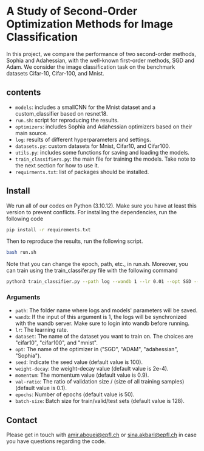 # A Study of Second-Order Optimization Methods for Image Classification
In this project, we compare the performance of two second-order methods, Sophia and Adahessian, with the well-known first-order methods, SGD and Adam. We consider the image classification task on the benchmark datasets Cifar-10, Cifar-100, and Mnist.



## contents
* ```models```: includes a smallCNN for the Mnist dataset and a custom_classifier based on resnet18.
* ```run.sh```: script for reproducing the results.
* ```optimizers```: includes Sophia and Adahessian optimizers based on their main source.
* ```log```: results of different hyperparameters and settings.
* ```datasets.py```: custom datasets for Mnist, Cifar10, and Cifar100. 
* ```utils.py```: includes some functions for saving and loading the models.
* ```train_classifiers.py```: the main file for training the models. Take note to the next section for how to use it.
* ```requirments.txt```: list of packages should be installed.




## Install
We run all of our codes on Python (3.10.12). Make sure you have at least this version to prevent conflicts. For installing the dependencies, run the following code
```sh
pip install -r requirements.txt
```
Then to reproduce the results, run the following script. 
```sh
bash run.sh
```
Note that you can change the epoch, path, etc., in run.sh.
Moreover, you can train using the train_classifer.py file with the following command
```sh
python3 train_classifier.py --path log --wandb 1 --lr 0.01 --opt SGD --dataset cifar10
```
### Arguments
* ```path```: The folder name where logs and models' parameters will be saved.
* ```wandb```: If the input of this argument is 1, the logs will be synchronized with the wandb server. Make sure to login into wandb before running.
* ```lr```: The learning rate.
* ```dataset```: The name of the dataset you want to train on. The choices are "cifar10", "cifar100", and "mnist".
* ```opt```: The name of the optimizer in ("SGD", "ADAM", "adahessian", "Sophia").
* ```seed```: Indicate the seed value (default value is 100).
* ```weight-decay```: the weight-decay value (default value is 2e-4).
* ```momentum```: The momentum value (default value is 0.9).
* ```val-ratio```: The ratio of validation size / (size of all training samples)  (default value is 0.1).
* ```epochs```: Number of epochs (default value is 50).
* ```batch-size```: Batch size for train/valid/test sets (default value is 128).
## Contact
Please get in touch with amir.abouei@epfl.ch or sina.akbari@epfl.ch in case you have questions regarding the code.
